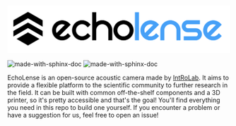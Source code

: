 <p align="center">
 <picture>
  <source media="(prefers-color-scheme: dark)" srcset=".github/logo_dark_theme.svg" width="520">
  <img alt="EchoLense" src=".github/logo_light_theme.svg" width="520">
 </picture>
</p>

![made-with-sphinx-doc](https://img.shields.io/badge/License-MIT-green?style=flat-square)
![made-with-sphinx-doc](https://img.shields.io/badge/Release-v0.1-orange?style=flat-square)

EchoLense is an open-source acoustic camera made by [IntRoLab](https://introlab.3it.usherbrooke.ca/mediawiki-introlab/index.php/Main_Page). It aims to provide a flexible platform to the scientific community to further research in the field. It can be built with common off-the-shelf components and a 3D printer, so it's pretty accessible and that's the goal! You'll find everything you need in this repo to build one yourself. If you encounter a problem or have a suggestion for us, feel free to open an issue! 

